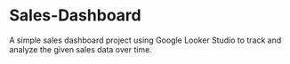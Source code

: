 # Sales-Dashboard
A simple sales dashboard project using Google Looker Studio to track and analyze the given sales data over time. 
